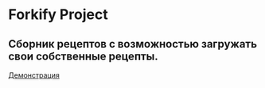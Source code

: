 # Forkify Project

## Сборник рецептов с возможностью загружать свои собственные рецепты.

[Демонстрация](http://forkify-app-gfh.netlify.app)
